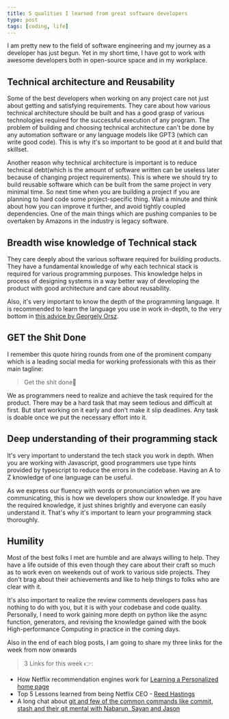 ```yaml
---
title: 5 qualities I learned from great software developers
type: post
tags: [coding, life]
---
```


I am pretty new to the field of software engineering and my journey as a developer has just begun. Yet in my short time, I have got to work with awesome developers both in open-source space and in my workplace.

## Technical architecture and Reusability

Some of the best developers when working on any project care not just about getting and satisfying requirements. They care about how various technical architecture should be built and has a good grasp of various technologies required for the successful execution of any program. The problem of building and choosing technical architecture can't be done by any automation software or any language models like GPT3 (which can write good code). This is why it's so important to be good at it and build that skillset.


Another reason why technical architecture is important is to reduce technical debt(which is the amount of software written can be useless later because of changing project requirements). This is where we should try to build reusable software which can be built from the same project in very minimal time. So next time when you are building a project if you are planning to hard code some project-specific thing. Wait a minute and think about how you can improve it further, and avoid tightly coupled dependencies. One of the main things which are pushing companies to be overtaken by Amazons in the industry is legacy software.

## Breadth wise knowledge of Technical stack

They care deeply about the various software required for building products. They have a fundamental knowledge of why each technical stack is required for various programming purposes. This knowledge helps in process of designing systems in a way better way of developing the product with good architecture and care about reusability.

Also, it's very important to know the depth of the programming language. It is recommended to learn the language you use in work in-depth, to the very bottom in [this advice by Georgely Orsz](https://blog.pragmaticengineer.com/advice-to-myself-when-starting-as-a-software-developer/).

## GET the Shit Done

I remember this quote hiring rounds from one of the prominent company which is a leading social media for working professionals with this as their main tagline:

> Get the shit done💩 


We as programmers need to realize and achieve the task required for the product. There may be a hard task that may seem tedious and difficult at first. But start working on it early and don't make it slip deadlines. Any task is doable once we put the necessary effort into it.

## Deep understanding of their programming stack


It's very important to understand the tech stack you work in depth. When you are working with Javascript, good programmers use type hints provided by typescript to reduce the errors in the codebase. Having an A to Z knowledge of one language can be useful. 

As we express our fluency with words or pronunciation when we are communicating, this is how we developers show our knowledge. If you have the required knowledge, it just shines brightly and everyone can easily understand it. That's why it's important to learn your programming stack thoroughly.

## Humility

Most of the best folks I met are humble and are always willing to help. They have a life outside of this even though they care about their craft so much as to work even on weekends out of work to various side projects. They don't brag about their achievements and like to help things to folks who are clear with it.


It's also important to realize the review comments developers pass has nothing to do with you, but it is with your codebase and code quality. Personally, I need to work gaining more depth on python like the async function, generators, and revising the knowledge gained with the book High-performance Computing in practice in the coming days.

Also in the end of each blog posts, I am going to share my three links for the week from now onwards

> 3 Links for this week 👉:

- How Netflix recommendation engines work for [Learning a Personalized home page](https://netflixtechblog.com/learning-a-personalized-homepage-aa8ec670359a)
- Top 5 Lessons learned from being Netflix CEO - [Reed Hastings](https://www.youtube.com/watch?v=BH-Dq50Cz8Q)
- A long chat about [git and few of the common commands like commit, stash and their git mental with Nabarun, Sayan and Jason](https://janusworx.com/blog/a-rambling-only-slightly-coherent-chat-around-git/)
